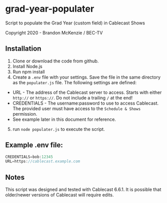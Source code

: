 grad-year-populater
==============

Script to populate the Grad Year (custom field) in Cablecast Shows

Copyright 2020 - Brandon McKenzie / BEC-TV

Installation
------------

1. Clone or download the code from github.
2. Install Node.js
3. Run npm install
4. Create a `.env` file with your settings.  Save the file in the same directory as the `populater.js` file.  The following settings are defined:
* URL - The address of the Cablecast server to access.  Starts with either `http://` or `https://`.  Do not include a trailing `/` at the end!
* CREDENTIALS - The username:password to use to access Cablecast.  The provided user must have access to the `Schedule & Shows` permission.
* See example later in this document for reference.
5. run `node populater.js` to execute the script.

Example .env file:
------------------
````javascript
CREDENTIALS=bob:12345
URL=https://cablecast.example.com
````

Notes
-----

This script was designed and tested with Cablecast 6.6.1.  It is possible that older/newer versions of Cablecast will require edits.